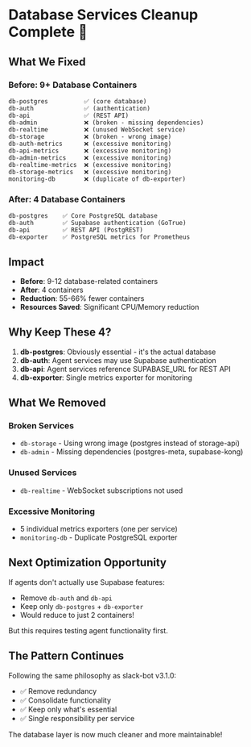 # Database Services Cleanup Complete 🎉

## What We Fixed

### Before: 9+ Database Containers
```
db-postgres          ✅ (core database)
db-auth              ✅ (authentication)
db-api               ✅ (REST API)
db-admin             ❌ (broken - missing dependencies)
db-realtime          ❌ (unused WebSocket service)
db-storage           ❌ (broken - wrong image)
db-auth-metrics      ❌ (excessive monitoring)
db-api-metrics       ❌ (excessive monitoring)
db-admin-metrics     ❌ (excessive monitoring)
db-realtime-metrics  ❌ (excessive monitoring)
db-storage-metrics   ❌ (excessive monitoring)
monitoring-db        ❌ (duplicate of db-exporter)
```

### After: 4 Database Containers
```
db-postgres    ✅ Core PostgreSQL database
db-auth        ✅ Supabase authentication (GoTrue)
db-api         ✅ REST API (PostgREST)
db-exporter    ✅ PostgreSQL metrics for Prometheus
```

## Impact
- **Before**: 9-12 database-related containers
- **After**: 4 containers
- **Reduction**: 55-66% fewer containers
- **Resources Saved**: Significant CPU/Memory reduction

## Why Keep These 4?

1. **db-postgres**: Obviously essential - it's the actual database
2. **db-auth**: Agent services may use Supabase authentication
3. **db-api**: Agent services reference SUPABASE_URL for REST API
4. **db-exporter**: Single metrics exporter for monitoring

## What We Removed

### Broken Services
- `db-storage` - Using wrong image (postgres instead of storage-api)
- `db-admin` - Missing dependencies (postgres-meta, supabase-kong)

### Unused Services
- `db-realtime` - WebSocket subscriptions not used

### Excessive Monitoring
- 5 individual metrics exporters (one per service)
- `monitoring-db` - Duplicate PostgreSQL exporter

## Next Optimization Opportunity

If agents don't actually use Supabase features:
- Remove `db-auth` and `db-api`
- Keep only `db-postgres` + `db-exporter`
- Would reduce to just 2 containers!

But this requires testing agent functionality first.

## The Pattern Continues

Following the same philosophy as slack-bot v3.1.0:
- ✅ Remove redundancy
- ✅ Consolidate functionality
- ✅ Keep only what's essential
- ✅ Single responsibility per service

The database layer is now much cleaner and more maintainable!